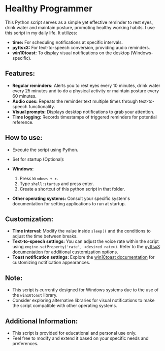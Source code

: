 # Healthy Programmer
This Python script serves as a simple yet effective reminder to rest eyes, drink water and maintain posture, promoting healthy working habits. I use this script in my daily life. It utilizes:

- **time:** For scheduling notifications at specific intervals.
- **pyttsx3:** For text-to-speech conversion, providing audio reminders.
- **win10toast:** To display visual notifications on the desktop (Windows-specific).

## Features:
- **Regular reminders:** Alerts you to rest eyes every 10 minutes, drink water every 25 minutes and to do a physical activity or maintain posture every 60 minutes.
- **Audio cues:** Repeats the reminder text multiple times through text-to-speech functionality.
- **Visual prompts:** Displays desktop notifications to grab your attention.
- **Time logging:** Records timestamps of triggered reminders for potential reference.

## How to use:
- Execute the script using Python.

- Set for startup (Optional):
- **Windows:**
  1. Press `Windows + r`.
  2. Type `shell:startup` and press enter.
  3. Create a shortcut of this python script in that folder.
- **Other operating systems:** Consult your specific system's documentation for setting applications to run at startup.

## Customization:
- **Time interval:** Modify the value inside `sleep()` and the conditions to adjust the time between breaks.
- **Text-to-speech settings:** You can adjust the voice rate within the script using `engine.setProperty('rate', <desired_rate>)`. Refer to the [pyttsx3 documentation](https://pyttsx3.readthedocs.io/) for additional customization options.
- **Toast notification settings:** Explore the [win10toast documentation](https://pypi.org/project/win10toast/) for customizing notification appearances.

## Note:
- This script is currently designed for Windows systems due to the use of the `win10toast` library.
- Consider exploring alternative libraries for visual notifications to make the script compatible with other operating systems.

## Additional Information:
- This script is provided for educational and personal use only.
- Feel free to modify and extend it based on your specific needs and preferences.
